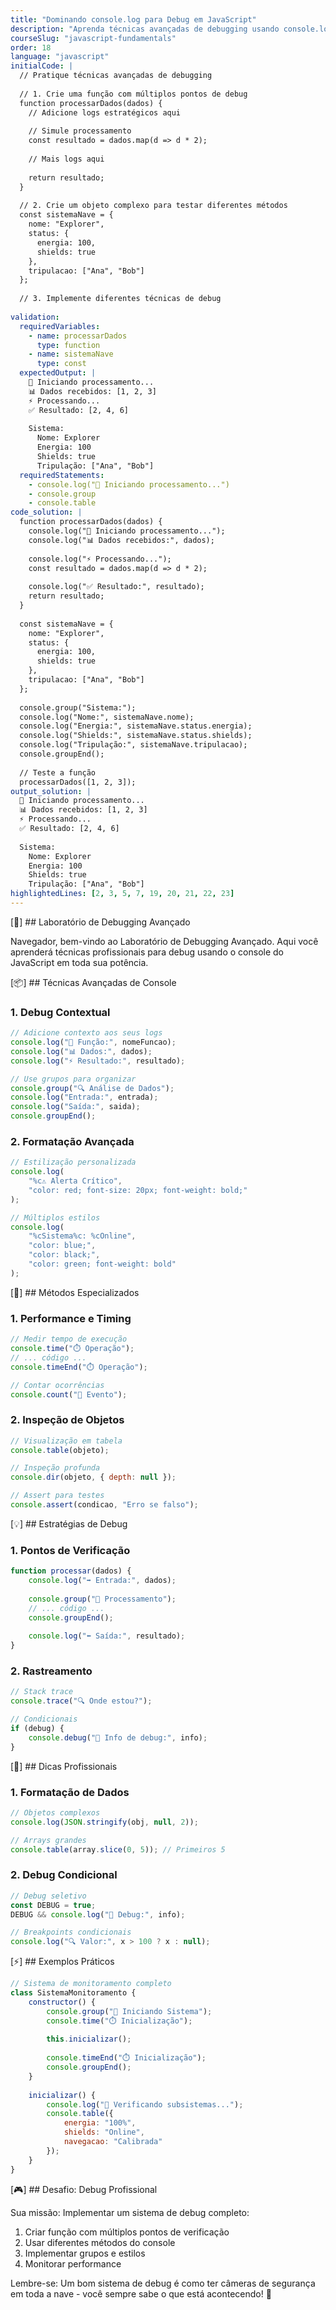 ```yaml
---
title: "Dominando console.log para Debug em JavaScript"
description: "Aprenda técnicas avançadas de debugging usando console.log e outros métodos do console em JavaScript"
courseSlug: "javascript-fundamentals"
order: 18
language: "javascript"
initialCode: |
  // Pratique técnicas avançadas de debugging
  
  // 1. Crie uma função com múltiplos pontos de debug
  function processarDados(dados) {
    // Adicione logs estratégicos aqui
    
    // Simule processamento
    const resultado = dados.map(d => d * 2);
    
    // Mais logs aqui
    
    return resultado;
  }
  
  // 2. Crie um objeto complexo para testar diferentes métodos
  const sistemaNave = {
    nome: "Explorer",
    status: {
      energia: 100,
      shields: true
    },
    tripulacao: ["Ana", "Bob"]
  };
  
  // 3. Implemente diferentes técnicas de debug
  
validation:
  requiredVariables:
    - name: processarDados
      type: function
    - name: sistemaNave
      type: const
  expectedOutput: |
    📍 Iniciando processamento...
    📊 Dados recebidos: [1, 2, 3]
    ⚡ Processando... 
    ✅ Resultado: [2, 4, 6]
    
    Sistema:
      Nome: Explorer
      Energia: 100
      Shields: true
      Tripulação: ["Ana", "Bob"]
  requiredStatements:
    - console.log("📍 Iniciando processamento...")
    - console.group
    - console.table
code_solution: |
  function processarDados(dados) {
    console.log("📍 Iniciando processamento...");
    console.log("📊 Dados recebidos:", dados);
    
    console.log("⚡ Processando...");
    const resultado = dados.map(d => d * 2);
    
    console.log("✅ Resultado:", resultado);
    return resultado;
  }
  
  const sistemaNave = {
    nome: "Explorer",
    status: {
      energia: 100,
      shields: true
    },
    tripulacao: ["Ana", "Bob"]
  };
  
  console.group("Sistema:");
  console.log("Nome:", sistemaNave.nome);
  console.log("Energia:", sistemaNave.status.energia);
  console.log("Shields:", sistemaNave.status.shields);
  console.log("Tripulação:", sistemaNave.tripulacao);
  console.groupEnd();
  
  // Teste a função
  processarDados([1, 2, 3]);
output_solution: |
  📍 Iniciando processamento...
  📊 Dados recebidos: [1, 2, 3]
  ⚡ Processando... 
  ✅ Resultado: [2, 4, 6]
  
  Sistema:
    Nome: Explorer
    Energia: 100
    Shields: true
    Tripulação: ["Ana", "Bob"]
highlightedLines: [2, 3, 5, 7, 19, 20, 21, 22, 23]
---
```


[🚀] ## Laboratório de Debugging Avançado

Navegador, bem-vindo ao Laboratório de Debugging Avançado. Aqui você aprenderá técnicas profissionais para debug usando o console do JavaScript em toda sua potência.

[📦] ## Técnicas Avançadas de Console

### 1. Debug Contextual
```javascript
// Adicione contexto aos seus logs
console.log("📍 Função:", nomeFuncao);
console.log("📊 Dados:", dados);
console.log("⚡ Resultado:", resultado);

// Use grupos para organizar
console.group("🔍 Análise de Dados");
console.log("Entrada:", entrada);
console.log("Saída:", saida);
console.groupEnd();
```

### 2. Formatação Avançada
```javascript
// Estilização personalizada
console.log(
    "%c⚠️ Alerta Crítico",
    "color: red; font-size: 20px; font-weight: bold;"
);

// Múltiplos estilos
console.log(
    "%cSistema%c: %cOnline",
    "color: blue;",
    "color: black;",
    "color: green; font-weight: bold"
);
```

[🎯] ## Métodos Especializados

### 1. Performance e Timing
```javascript
// Medir tempo de execução
console.time("⏱️ Operação");
// ... código ...
console.timeEnd("⏱️ Operação");

// Contar ocorrências
console.count("🔄 Evento");
```

### 2. Inspeção de Objetos
```javascript
// Visualização em tabela
console.table(objeto);

// Inspeção profunda
console.dir(objeto, { depth: null });

// Assert para testes
console.assert(condicao, "Erro se falso");
```

[💡] ## Estratégias de Debug

### 1. Pontos de Verificação
```javascript
function processar(dados) {
    console.log("➡️ Entrada:", dados);
    
    console.group("🔄 Processamento");
    // ... código ...
    console.groupEnd();
    
    console.log("⬅️ Saída:", resultado);
}
```

### 2. Rastreamento
```javascript
// Stack trace
console.trace("🔍 Onde estou?");

// Condicionais
if (debug) {
    console.debug("🐛 Info de debug:", info);
}
```

[🎯] ## Dicas Profissionais

### 1. Formatação de Dados
```javascript
// Objetos complexos
console.log(JSON.stringify(obj, null, 2));

// Arrays grandes
console.table(array.slice(0, 5)); // Primeiros 5
```

### 2. Debug Condicional
```javascript
// Debug seletivo
const DEBUG = true;
DEBUG && console.log("🐛 Debug:", info);

// Breakpoints condicionais
console.log("🔍 Valor:", x > 100 ? x : null);
```

[⚡] ## Exemplos Práticos

```javascript
// Sistema de monitoramento completo
class SistemaMonitoramento {
    constructor() {
        console.group("🚀 Iniciando Sistema");
        console.time("⏱️ Inicialização");
        
        this.inicializar();
        
        console.timeEnd("⏱️ Inicialização");
        console.groupEnd();
    }
    
    inicializar() {
        console.log("📡 Verificando subsistemas...");
        console.table({
            energia: "100%",
            shields: "Online",
            navegacao: "Calibrada"
        });
    }
}
```

[🎮] ## Desafio: Debug Profissional

Sua missão: Implementar um sistema de debug completo:

1. Criar função com múltiplos pontos de verificação
2. Usar diferentes métodos do console
3. Implementar grupos e estilos
4. Monitorar performance

Lembre-se: Um bom sistema de debug é como ter câmeras de segurança em toda a nave - você sempre sabe o que está acontecendo! 🚀

